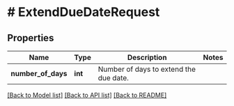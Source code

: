 # # ExtendDueDateRequest

## Properties

Name | Type | Description | Notes
------------ | ------------- | ------------- | -------------
**number_of_days** | **int** | Number of days to extend the due date. |

[[Back to Model list]](../../README.md#models) [[Back to API list]](../../README.md#endpoints) [[Back to README]](../../README.md)

